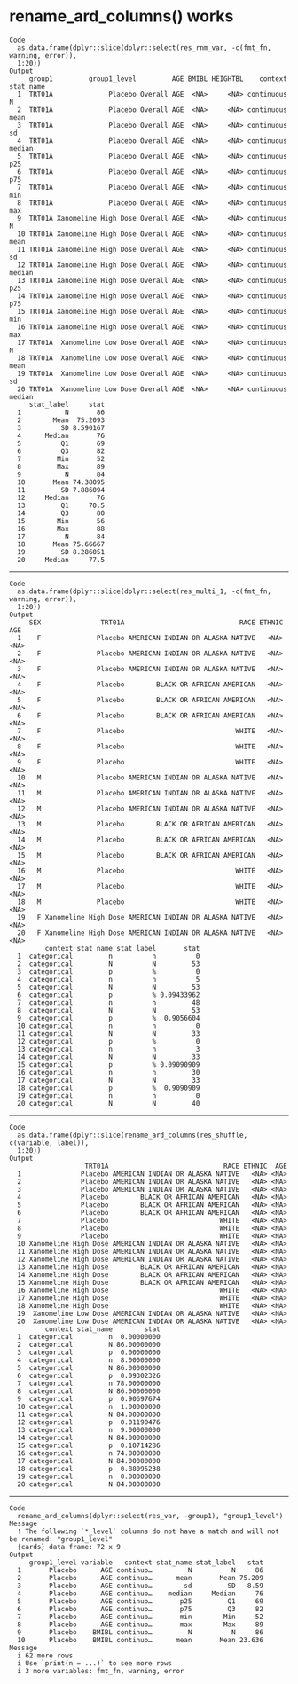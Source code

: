 # rename_ard_columns() works

    Code
      as.data.frame(dplyr::slice(dplyr::select(res_rnm_var, -c(fmt_fn, warning, error)),
      1:20))
    Output
         group1         group1_level         AGE BMIBL HEIGHTBL    context stat_name
      1  TRT01A              Placebo Overall AGE  <NA>     <NA> continuous         N
      2  TRT01A              Placebo Overall AGE  <NA>     <NA> continuous      mean
      3  TRT01A              Placebo Overall AGE  <NA>     <NA> continuous        sd
      4  TRT01A              Placebo Overall AGE  <NA>     <NA> continuous    median
      5  TRT01A              Placebo Overall AGE  <NA>     <NA> continuous       p25
      6  TRT01A              Placebo Overall AGE  <NA>     <NA> continuous       p75
      7  TRT01A              Placebo Overall AGE  <NA>     <NA> continuous       min
      8  TRT01A              Placebo Overall AGE  <NA>     <NA> continuous       max
      9  TRT01A Xanomeline High Dose Overall AGE  <NA>     <NA> continuous         N
      10 TRT01A Xanomeline High Dose Overall AGE  <NA>     <NA> continuous      mean
      11 TRT01A Xanomeline High Dose Overall AGE  <NA>     <NA> continuous        sd
      12 TRT01A Xanomeline High Dose Overall AGE  <NA>     <NA> continuous    median
      13 TRT01A Xanomeline High Dose Overall AGE  <NA>     <NA> continuous       p25
      14 TRT01A Xanomeline High Dose Overall AGE  <NA>     <NA> continuous       p75
      15 TRT01A Xanomeline High Dose Overall AGE  <NA>     <NA> continuous       min
      16 TRT01A Xanomeline High Dose Overall AGE  <NA>     <NA> continuous       max
      17 TRT01A  Xanomeline Low Dose Overall AGE  <NA>     <NA> continuous         N
      18 TRT01A  Xanomeline Low Dose Overall AGE  <NA>     <NA> continuous      mean
      19 TRT01A  Xanomeline Low Dose Overall AGE  <NA>     <NA> continuous        sd
      20 TRT01A  Xanomeline Low Dose Overall AGE  <NA>     <NA> continuous    median
         stat_label     stat
      1           N       86
      2        Mean  75.2093
      3          SD 8.590167
      4      Median       76
      5          Q1       69
      6          Q3       82
      7         Min       52
      8         Max       89
      9           N       84
      10       Mean 74.38095
      11         SD 7.886094
      12     Median       76
      13         Q1     70.5
      14         Q3       80
      15        Min       56
      16        Max       88
      17          N       84
      18       Mean 75.66667
      19         SD 8.286051
      20     Median     77.5

---

    Code
      as.data.frame(dplyr::slice(dplyr::select(res_multi_1, -c(fmt_fn, warning, error)),
      1:20))
    Output
         SEX               TRT01A                             RACE ETHNIC  AGE
      1    F              Placebo AMERICAN INDIAN OR ALASKA NATIVE   <NA> <NA>
      2    F              Placebo AMERICAN INDIAN OR ALASKA NATIVE   <NA> <NA>
      3    F              Placebo AMERICAN INDIAN OR ALASKA NATIVE   <NA> <NA>
      4    F              Placebo        BLACK OR AFRICAN AMERICAN   <NA> <NA>
      5    F              Placebo        BLACK OR AFRICAN AMERICAN   <NA> <NA>
      6    F              Placebo        BLACK OR AFRICAN AMERICAN   <NA> <NA>
      7    F              Placebo                            WHITE   <NA> <NA>
      8    F              Placebo                            WHITE   <NA> <NA>
      9    F              Placebo                            WHITE   <NA> <NA>
      10   M              Placebo AMERICAN INDIAN OR ALASKA NATIVE   <NA> <NA>
      11   M              Placebo AMERICAN INDIAN OR ALASKA NATIVE   <NA> <NA>
      12   M              Placebo AMERICAN INDIAN OR ALASKA NATIVE   <NA> <NA>
      13   M              Placebo        BLACK OR AFRICAN AMERICAN   <NA> <NA>
      14   M              Placebo        BLACK OR AFRICAN AMERICAN   <NA> <NA>
      15   M              Placebo        BLACK OR AFRICAN AMERICAN   <NA> <NA>
      16   M              Placebo                            WHITE   <NA> <NA>
      17   M              Placebo                            WHITE   <NA> <NA>
      18   M              Placebo                            WHITE   <NA> <NA>
      19   F Xanomeline High Dose AMERICAN INDIAN OR ALASKA NATIVE   <NA> <NA>
      20   F Xanomeline High Dose AMERICAN INDIAN OR ALASKA NATIVE   <NA> <NA>
             context stat_name stat_label       stat
      1  categorical         n          n          0
      2  categorical         N          N         53
      3  categorical         p          %          0
      4  categorical         n          n          5
      5  categorical         N          N         53
      6  categorical         p          % 0.09433962
      7  categorical         n          n         48
      8  categorical         N          N         53
      9  categorical         p          %  0.9056604
      10 categorical         n          n          0
      11 categorical         N          N         33
      12 categorical         p          %          0
      13 categorical         n          n          3
      14 categorical         N          N         33
      15 categorical         p          % 0.09090909
      16 categorical         n          n         30
      17 categorical         N          N         33
      18 categorical         p          %  0.9090909
      19 categorical         n          n          0
      20 categorical         N          N         40

---

    Code
      as.data.frame(dplyr::slice(rename_ard_columns(res_shuffle, c(variable, label)),
      1:20))
    Output
                       TRT01A                             RACE ETHNIC  AGE
      1               Placebo AMERICAN INDIAN OR ALASKA NATIVE   <NA> <NA>
      2               Placebo AMERICAN INDIAN OR ALASKA NATIVE   <NA> <NA>
      3               Placebo AMERICAN INDIAN OR ALASKA NATIVE   <NA> <NA>
      4               Placebo        BLACK OR AFRICAN AMERICAN   <NA> <NA>
      5               Placebo        BLACK OR AFRICAN AMERICAN   <NA> <NA>
      6               Placebo        BLACK OR AFRICAN AMERICAN   <NA> <NA>
      7               Placebo                            WHITE   <NA> <NA>
      8               Placebo                            WHITE   <NA> <NA>
      9               Placebo                            WHITE   <NA> <NA>
      10 Xanomeline High Dose AMERICAN INDIAN OR ALASKA NATIVE   <NA> <NA>
      11 Xanomeline High Dose AMERICAN INDIAN OR ALASKA NATIVE   <NA> <NA>
      12 Xanomeline High Dose AMERICAN INDIAN OR ALASKA NATIVE   <NA> <NA>
      13 Xanomeline High Dose        BLACK OR AFRICAN AMERICAN   <NA> <NA>
      14 Xanomeline High Dose        BLACK OR AFRICAN AMERICAN   <NA> <NA>
      15 Xanomeline High Dose        BLACK OR AFRICAN AMERICAN   <NA> <NA>
      16 Xanomeline High Dose                            WHITE   <NA> <NA>
      17 Xanomeline High Dose                            WHITE   <NA> <NA>
      18 Xanomeline High Dose                            WHITE   <NA> <NA>
      19  Xanomeline Low Dose AMERICAN INDIAN OR ALASKA NATIVE   <NA> <NA>
      20  Xanomeline Low Dose AMERICAN INDIAN OR ALASKA NATIVE   <NA> <NA>
             context stat_name        stat
      1  categorical         n  0.00000000
      2  categorical         N 86.00000000
      3  categorical         p  0.00000000
      4  categorical         n  8.00000000
      5  categorical         N 86.00000000
      6  categorical         p  0.09302326
      7  categorical         n 78.00000000
      8  categorical         N 86.00000000
      9  categorical         p  0.90697674
      10 categorical         n  1.00000000
      11 categorical         N 84.00000000
      12 categorical         p  0.01190476
      13 categorical         n  9.00000000
      14 categorical         N 84.00000000
      15 categorical         p  0.10714286
      16 categorical         n 74.00000000
      17 categorical         N 84.00000000
      18 categorical         p  0.88095238
      19 categorical         n  0.00000000
      20 categorical         N 84.00000000

---

    Code
      rename_ard_columns(dplyr::select(res_var, -group1), "group1_level")
    Message
      ! The following `*_level` columns do not have a match and will not be renamed: "group1_level"
      {cards} data frame: 72 x 9
    Output
         group1_level variable   context stat_name stat_label   stat
      1       Placebo      AGE continuo…         N          N     86
      2       Placebo      AGE continuo…      mean       Mean 75.209
      3       Placebo      AGE continuo…        sd         SD   8.59
      4       Placebo      AGE continuo…    median     Median     76
      5       Placebo      AGE continuo…       p25         Q1     69
      6       Placebo      AGE continuo…       p75         Q3     82
      7       Placebo      AGE continuo…       min        Min     52
      8       Placebo      AGE continuo…       max        Max     89
      9       Placebo    BMIBL continuo…         N          N     86
      10      Placebo    BMIBL continuo…      mean       Mean 23.636
    Message
      i 62 more rows
      i Use `print(n = ...)` to see more rows
      i 3 more variables: fmt_fn, warning, error

